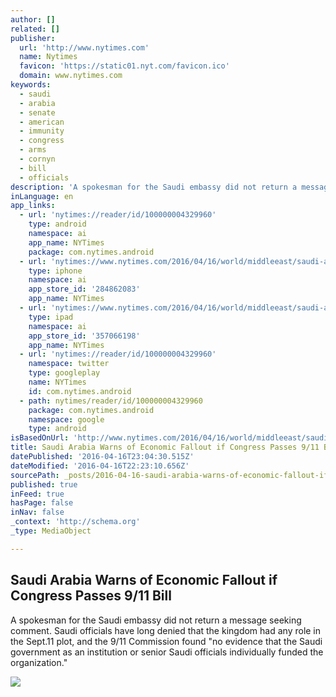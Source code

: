 ```yaml
---
author: []
related: []
publisher:
  url: 'http://www.nytimes.com'
  name: Nytimes
  favicon: 'https://static01.nyt.com/favicon.ico'
  domain: www.nytimes.com
keywords:
  - saudi
  - arabia
  - senate
  - american
  - immunity
  - congress
  - arms
  - cornyn
  - bill
  - officials
description: 'A spokesman for the Saudi embassy did not return a message seeking comment. Saudi officials have long denied that the kingdom had any role in the Sept.11 plot, and the 9/11 Commission found "no evidence that the Saudi government as an institution or senior Saudi officials individually funded the organization."'
inLanguage: en
app_links:
  - url: 'nytimes://reader/id/100000004329960'
    type: android
    namespace: ai
    app_name: NYTimes
    package: com.nytimes.android
  - url: 'nytimes://www.nytimes.com/2016/04/16/world/middleeast/saudi-arabia-warns-ofeconomic-fallout-if-congress-passes-9-11-bill.html'
    type: iphone
    namespace: ai
    app_store_id: '284862083'
    app_name: NYTimes
  - url: 'nytimes://www.nytimes.com/2016/04/16/world/middleeast/saudi-arabia-warns-ofeconomic-fallout-if-congress-passes-9-11-bill.html'
    type: ipad
    namespace: ai
    app_store_id: '357066198'
    app_name: NYTimes
  - url: 'nytimes://reader/id/100000004329960'
    namespace: twitter
    type: googleplay
    name: NYTimes
    id: com.nytimes.android
  - path: nytimes/reader/id/100000004329960
    package: com.nytimes.android
    namespace: google
    type: android
isBasedOnUrl: 'http://www.nytimes.com/2016/04/16/world/middleeast/saudi-arabia-warns-ofeconomic-fallout-if-congress-passes-9-11-bill.html'
title: Saudi Arabia Warns of Economic Fallout if Congress Passes 9/11 Bill
datePublished: '2016-04-16T23:04:30.515Z'
dateModified: '2016-04-16T22:23:10.656Z'
sourcePath: _posts/2016-04-16-saudi-arabia-warns-of-economic-fallout-if-congress-passes-9.md
published: true
inFeed: true
hasPage: false
inNav: false
_context: 'http://schema.org'
_type: MediaObject

---
```

<article style=""><h1>Saudi Arabia Warns of Economic Fallout if Congress Passes 9/11 Bill</h1><p>A spokesman for the Saudi embassy did not return a message seeking comment. Saudi officials have long denied that the kingdom had any role in the Sept.11 plot, and the 9/11 Commission found "no evidence that the Saudi government as an institution or senior Saudi officials individually funded the organization."</p><img src="https://static01.nyt.com/images/2016/04/16/world/16diplo1/16diplo1-facebookJumbo.jpg" /></article>